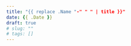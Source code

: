 ```yaml
---
title: "{{ replace .Name "-" " " | title }}"
date: {{ .Date }}
draft: true
# slug: ""
# tags: []
---
```



